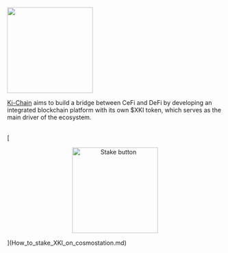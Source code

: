 # <p align="center">
  <img width="200" src="https://user-images.githubusercontent.com/95366163/154678439-3b0fdf5f-1a22-42cd-a7b9-615533d82f75.png">
</p>

[Ki-Chain](https://foundation.ki/) aims to build a bridge between CeFi and DeFi by developing an integrated blockchain platform with its own $XKI token, which serves as the main driver of the ecosystem. <br>
<br>

[<p align="center">
  <img width="200" alt="Stake button" src="https://user-images.githubusercontent.com/95366163/154678705-2e5acf78-56f9-4476-8c6d-858dcca6bd7b.png">
</p>](How_to_stake_XKI_on_cosmostation.md)
